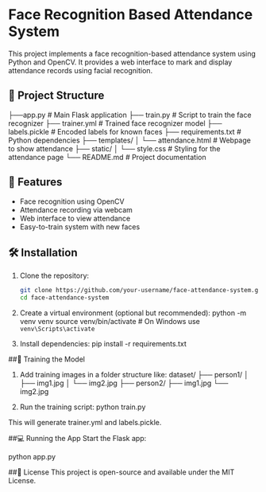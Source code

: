 # Face Recognition Based Attendance System

This project implements a face recognition-based attendance system using Python and OpenCV. It provides a web interface to mark and display attendance records using facial recognition.

## 📁 Project Structure
├──app.py # Main Flask application
├── train.py # Script to train the face recognizer
├── trainer.yml # Trained face recognizer model
├── labels.pickle # Encoded labels for known faces
├── requirements.txt # Python dependencies
├── templates/
│ └── attendance.html # Webpage to show attendance
├── static/
│ └── style.css # Styling for the attendance page
└── README.md # Project documentation


## 🚀 Features

- Face recognition using OpenCV
- Attendance recording via webcam
- Web interface to view attendance
- Easy-to-train system with new faces

## 🛠️ Installation

1. Clone the repository:
   ```bash
   git clone https://github.com/your-username/face-attendance-system.git
   cd face-attendance-system

2. Create a virtual environment (optional but recommended):
    python -m venv venv
    source venv/bin/activate  # On Windows use `venv\Scripts\activate`

3. Install dependencies:
   pip install -r requirements.txt

   
##🧠 Training the Model
1. Add training images in a folder structure like:
    dataset/
    ├── person1/
    │   ├── img1.jpg
    │   └── img2.jpg
    ├── person2/
        ├── img1.jpg
        └── img2.jpg

2. Run the training script:
   python train.py

This will generate trainer.yml and labels.pickle.

##💻 Running the App
Start the Flask app:

python app.py


##📄 License
This project is open-source and available under the MIT License.

